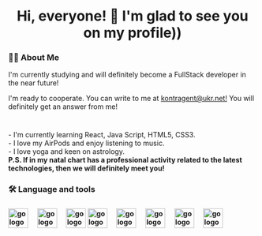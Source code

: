 
###

<h1 align="center">Hi, everyone! 👋 I'm glad to see you on my profile)) </h1>

###

<h3 align="left">👩‍💻  About Me</h3>
<p align="left">I'm currently studying and will definitely become a FullStack developer in the near future!  </p>
<p align="left">I'm ready to cooperate. You can write to me at <a href="mailto:kontragent@ukr.net">kontragent@ukr.net!</a> You will definitely get an answer from me! </p>



###

<p align="left"> <br>- I'm currently learning  React, Java Script, HTML5, CSS3. <br>- I love my AirPods and enjoy listening to music. <br>-  I love yoga and keen on astrology.  <br> <b>P.S. If in my natal chart has a professional activity related to the latest technologies, then we will definitely meet you! </p>

###

<h3 align="left">🛠 Language and tools</h3>


###

<div align="left">          
    <img src="https://cdn.jsdelivr.net/gh/devicons/devicon/icons/javascript/javascript-original.svg" height="40" alt="go logo"  />
  <img width="12" />
      <img src="https://cdn.jsdelivr.net/gh/devicons/devicon/icons/html5/html5-original.svg" height="40" alt="go logo"  />
  <img width="12" />
            <img src="https://cdn.jsdelivr.net/gh/devicons/devicon/icons/css3/css3-original.svg" 
          height="40" alt="go logo"  />
            <img src="https://cdn.jsdelivr.net/gh/devicons/devicon/icons/figma/figma-original.svg"           
          height="40" alt="go logo"  />
  <img width="12" />
  <img src="https://cdn.jsdelivr.net/gh/devicons/devicon/icons/redux/redux-original.svg" height="40" alt="go logo"  />
  <img width="12" />
  <img src="https://cdn.jsdelivr.net/gh/devicons/devicon/icons/slack/slack-original.svg" height="40" alt="go logo"  />
    <img width="12" />
   <img src="https://cdn.jsdelivr.net/gh/devicons/devicon/icons/vscode/vscode-original.svg" height="40" alt="go logo"  />
    <img width="12" />
            <img src="https://cdn.jsdelivr.net/gh/devicons/devicon/icons/webpack/webpack-original.svg" 
          height="40" alt="go logo"  />
    <img width="12" />

          
</div>


